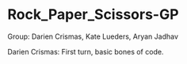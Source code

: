 # Rock_Paper_Scissors-GP
Group: Darien Crismas, Kate Lueders, Aryan Jadhav

Darien Crismas: First turn, basic bones of code.
